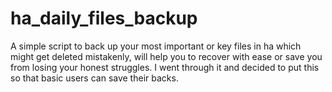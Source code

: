# ha_daily_files_backup
A simple script to back up your most important or key files in ha which might get deleted mistakenly, will help you to recover with ease or save you from losing your honest struggles. I went through it and decided to put this so that basic users can save their backs.
